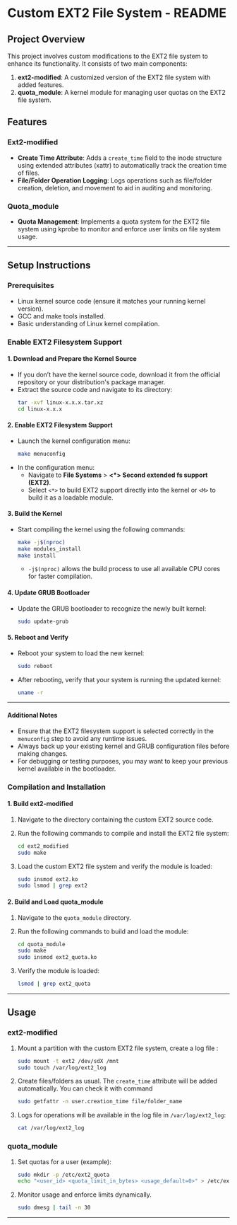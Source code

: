 # Custom EXT2 File System - README

## Project Overview
This project involves custom modifications to the EXT2 file system to enhance its functionality. It consists of two main components:

1. **ext2-modified**: A customized version of the EXT2 file system with added features.
2. **quota_module**: A kernel module for managing user quotas on the EXT2 file system.

## Features

### Ext2-modified
- **Create Time Attribute**: Adds a `create_time` field to the inode structure using extended attributes (xattr) to automatically track the creation time of files.
- **File/Folder Operation Logging**: Logs operations such as file/folder creation, deletion, and movement to aid in auditing and monitoring.

### Quota_module
- **Quota Management**: Implements a quota system for the EXT2 file system using kprobe to monitor and enforce user limits on file system usage.

---

## Setup Instructions

### Prerequisites
- Linux kernel source code (ensure it matches your running kernel version).
- GCC and make tools installed.
- Basic understanding of Linux kernel compilation.

### Enable EXT2 Filesystem Support

#### 1. Download and Prepare the Kernel Source
- If you don’t have the kernel source code, download it from the official repository or your distribution's package manager.
- Extract the source code and navigate to its directory:
  ```bash
  tar -xvf linux-x.x.x.tar.xz
  cd linux-x.x.x
  ```

#### 2. Enable EXT2 Filesystem Support
- Launch the kernel configuration menu:
  ```bash
  make menuconfig
  ```
- In the configuration menu:
  - Navigate to **File Systems** > **<*> Second extended fs support (EXT2)**.
  - Select `<*>` to build EXT2 support directly into the kernel or `<M>` to build it as a loadable module.

#### 3. Build the Kernel
- Start compiling the kernel using the following commands:
  ```bash
  make -j$(nproc)
  make modules_install
  make install
  ```
  - `-j$(nproc)` allows the build process to use all available CPU cores for faster compilation.

#### 4. Update GRUB Bootloader
- Update the GRUB bootloader to recognize the newly built kernel:
  ```bash
  sudo update-grub
  ```

#### 5. Reboot and Verify
- Reboot your system to load the new kernel:
  ```bash
  sudo reboot
  ```
- After rebooting, verify that your system is running the updated kernel:
  ```bash
  uname -r
  ```

--- 

#### Additional Notes
- Ensure that the EXT2 filesystem support is selected correctly in the `menuconfig` step to avoid any runtime issues.
- Always back up your existing kernel and GRUB configuration files before making changes.
- For debugging or testing purposes, you may want to keep your previous kernel available in the bootloader.

### Compilation and Installation

#### 1. Build ext2-modified
1. Navigate to the directory containing the custom EXT2 source code.
2. Run the following commands to compile and install the EXT2 file system:
   ```bash
   cd ext2_modified
   sudo make
   ```

3. Load the custom EXT2 file system and verify the module is loaded:

   ```bash
   sudo insmod ext2.ko
   sudo lsmod | grep ext2
   ```

#### 2. Build and Load quota_module
1. Navigate to the `quota_module` directory.
2. Run the following commands to build and load the module:

   ```bash
   cd quota_module
   sudo make
   sudo insmod ext2_quota.ko
   ```

3. Verify the module is loaded:

   ```bash
   lsmod | grep ext2_quota
   ```

---

## Usage

### ext2-modified
1. Mount a partition with the custom EXT2 file system, create a log file :

   ```bash
   sudo mount -t ext2 /dev/sdX /mnt
   sudo touch /var/log/ext2_log
   ```

2. Create files/folders as usual. The `create_time` attribute will be added automatically. You can check it with command 
   ```bash
   sudo getfattr -n user.creation_time file/folder_name
   ```
3. Logs for operations will be available in the log file in `/var/log/ext2_log`:

   ```bash
   cat /var/log/ext2_log
   ```

### quota_module
1. Set quotas for a user (example):

   ```bash
   sudo mkdir -p /etc/ext2_quota
   echo "<user_id> <quota_limit_in_bytes> <usage_default=0>" > /etc/ext2_quota/quotas
   ```

2. Monitor usage and enforce limits dynamically.
   
   ```bash
   sudo dmesg | tail -n 30
   ```
---
